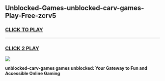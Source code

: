 
## Unblocked-Games-unblocked-carv-games-Play-Free-zcrv5
<h3>
<a href="https://premium76.site?title=unblocked-carv-games&ref=18A1">CLICK TO PLAY</a></h3>
<hr>

<h3>
<a href="https://premium76.site?title=unblocked-carv-games&ref=18A1">CLICK 2 PLAY</a>
  
</h3>

<a href="https://premium76.site?title=unblocked-carv-games&ref=18A1"><img src="https://clearcache.store/games.png"></a>


**unblocked-carv-games games unblocked: Your Gateway to Fun and Accessible Online Gaming**
